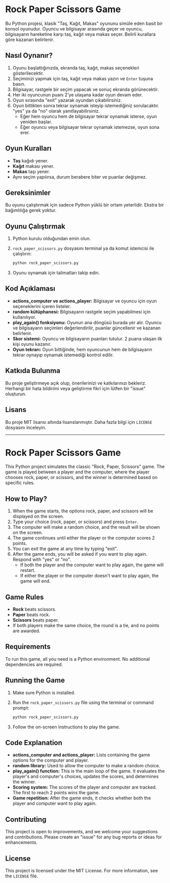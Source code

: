 # Rock Paper Scissors Game

Bu Python projesi, klasik "Taş, Kağıt, Makas" oyununu simüle eden basit bir konsol oyunudur. Oyuncu ve bilgisayar arasında geçer ve oyuncu, bilgisayarın hareketine karşı taş, kağıt veya makas seçer. Belirli kurallara göre kazanan belirlenir.

## Nasıl Oynanır?

1. Oyunu başlattığınızda, ekranda taş, kağıt, makas seçenekleri gösterilecektir. 
2. Seçiminizi yapmak için taş, kağıt veya makas yazın ve `Enter` tuşuna basın.
3. Bilgisayar, rastgele bir seçim yapacak ve sonuç ekranda görünecektir.
4. Her iki oyuncunun puanı 2'ye ulaşana kadar oyun devam eder. 
5. Oyun sırasında "exit" yazarak oyundan çıkabilirsiniz.
6. Oyun bittikten sonra tekrar oynamak isteyip istemediğiniz sorulacaktır. "yes" ya da "no" olarak yanıtlayabilirsiniz.
   - Eğer hem oyuncu hem de bilgisayar tekrar oynamak isterse, oyun yeniden başlar.
   - Eğer oyuncu veya bilgisayar tekrar oynamak istemezse, oyun sona erer.

## Oyun Kuralları

- **Taş** kağıdı yener.
- **Kağıt** makası yener.
- **Makas** taşı yener.
- Aynı seçim yapılırsa, durum berabere biter ve puanlar değişmez.

## Gereksinimler

Bu oyunu çalıştırmak için sadece Python yüklü bir ortam yeterlidir. Ekstra bir bağımlılığa gerek yoktur.

## Oyunu Çalıştırmak

1. Python kurulu olduğundan emin olun.
2. `rock_paper_scissors.py` dosyasını terminal ya da komut istemcisi ile çalıştırın:

   ```bash
   python rock_paper_scissors.py
   ```

3. Oyunu oynamak için talimatları takip edin.

## Kod Açıklaması

- **actions_computer ve actions_player:** Bilgisayar ve oyuncu için oyun seçeneklerini içeren listeler.
- **random kütüphanesi:** Bilgisayarın rastgele seçim yapabilmesi için kullanılıyor.
- **play_again() fonksiyonu:** Oyunun ana döngüsü burada yer alır. Oyuncu ve bilgisayarın seçimleri değerlendirilir, puanlar güncellenir ve kazanan belirlenir.
- **Skor sistemi:** Oyuncu ve bilgisayarın puanları tutulur. 2 puana ulaşan ilk kişi oyunu kazanır.
- **Oyun tekrarı:** Oyun bittiğinde, hem oyuncunun hem de bilgisayarın tekrar oynayıp oynamak istemediği kontrol edilir.

## Katkıda Bulunma

Bu proje geliştirmeye açık olup, önerilerinizi ve katkılarınızı bekleriz. Herhangi bir hata bildirimi veya geliştirme fikri için lütfen bir "issue" oluşturun.

## Lisans

Bu proje MIT lisansı altında lisanslanmıştır. Daha fazla bilgi için `LICENSE` dosyasını inceleyin.

----------------------------------------------------------------------------------------------------------------------------------------------------------------

# Rock Paper Scissors Game

This Python project simulates the classic "Rock, Paper, Scissors" game. The game is played between a player and the computer, where the player chooses rock, paper, or scissors, and the winner is determined based on specific rules.

## How to Play?

1. When the game starts, the options rock, paper, and scissors will be displayed on the screen.
2. Type your choice (rock, paper, or scissors) and press `Enter`.
3. The computer will make a random choice, and the result will be shown on the screen.
4. The game continues until either the player or the computer scores 2 points.
5. You can exit the game at any time by typing "exit".
6. After the game ends, you will be asked if you want to play again. Respond with "yes" or "no".
   - If both the player and the computer want to play again, the game will restart.
   - If either the player or the computer doesn't want to play again, the game will end.

## Game Rules

- **Rock** beats scissors.
- **Paper** beats rock.
- **Scissors** beats paper.
- If both players make the same choice, the round is a tie, and no points are awarded.

## Requirements

To run this game, all you need is a Python environment. No additional dependencies are required.

## Running the Game

1. Make sure Python is installed.
2. Run the `rock_paper_scissors.py` file using the terminal or command prompt:

   ```bash
   python rock_paper_scissors.py
   ```

3. Follow the on-screen instructions to play the game.

## Code Explanation

- **actions_computer and actions_player:** Lists containing the game options for the computer and player.
- **random library:** Used to allow the computer to make a random choice.
- **play_again() function:** This is the main loop of the game. It evaluates the player's and computer's choices, updates the scores, and determines the winner.
- **Scoring system:** The scores of the player and computer are tracked. The first to reach 2 points wins the game.
- **Game repetition:** After the game ends, it checks whether both the player and computer want to play again.

## Contributing

This project is open to improvements, and we welcome your suggestions and contributions. Please create an "issue" for any bug reports or ideas for enhancements.

## License

This project is licensed under the MIT License. For more information, see the `LICENSE` file.

